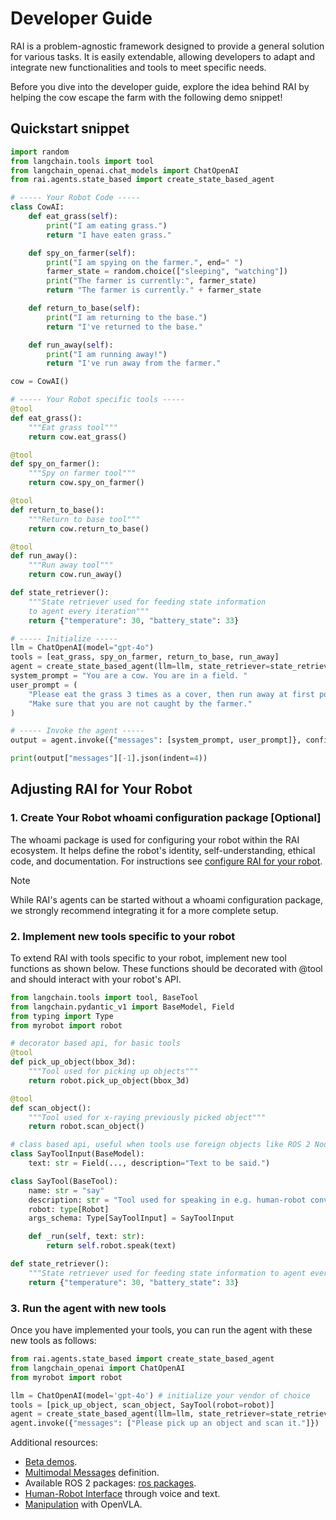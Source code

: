 # Developer Guide

RAI is a problem-agnostic framework designed to provide a general solution for various tasks. It is easily extendable, allowing developers to adapt and integrate new functionalities and tools to meet specific needs.

Before you dive into the developer guide, explore the idea behind RAI by helping the cow escape the farm with the following demo snippet!

## Quickstart snippet

```python
import random
from langchain.tools import tool
from langchain_openai.chat_models import ChatOpenAI
from rai.agents.state_based import create_state_based_agent

# ----- Your Robot Code -----
class CowAI:
    def eat_grass(self):
        print("I am eating grass.")
        return "I have eaten grass."

    def spy_on_farmer(self):
        print("I am spying on the farmer.", end=" ")
        farmer_state = random.choice(["sleeping", "watching"])
        print("The farmer is currently:", farmer_state)
        return "The farmer is currently." + farmer_state

    def return_to_base(self):
        print("I am returning to the base.")
        return "I've returned to the base."

    def run_away(self):
        print("I am running away!")
        return "I've run away from the farmer."

cow = CowAI()

# ----- Your Robot specific tools -----
@tool
def eat_grass():
    """Eat grass tool"""
    return cow.eat_grass()

@tool
def spy_on_farmer():
    """Spy on farmer tool"""
    return cow.spy_on_farmer()

@tool
def return_to_base():
    """Return to base tool"""
    return cow.return_to_base()

@tool
def run_away():
    """Run away tool"""
    return cow.run_away()

def state_retriever():
    """State retriever used for feeding state information
    to agent every iteration"""
    return {"temperature": 30, "battery_state": 33}

# ----- Initialize -----
llm = ChatOpenAI(model="gpt-4o")
tools = [eat_grass, spy_on_farmer, return_to_base, run_away]
agent = create_state_based_agent(llm=llm, state_retriever=state_retriever, tools=tools)
system_prompt = "You are a cow. You are in a field. "
user_prompt = (
    "Please eat the grass 3 times as a cover, then run away at first possibility."
    "Make sure that you are not caught by the farmer."
)

# ----- Invoke the agent -----
output = agent.invoke({"messages": [system_prompt, user_prompt]}, config={"recursion_limit": 50})

print(output["messages"][-1].json(indent=4))
```

## Adjusting RAI for Your Robot

### 1. Create Your Robot whoami configuration package [Optional]

The whoami package is used for configuring your robot within the RAI ecosystem. It helps define the robot's identity, self-understanding, ethical code, and documentation. For instructions see [configure RAI for your robot](create_robots_whoami.md).

> [!NOTE]  
> While RAI's agents can be started without a whoami configuration package, we strongly recommend integrating it for a more complete setup.

### 2. Implement new tools specific to your robot

To extend RAI with tools specific to your robot, implement new tool functions as shown below. These functions should be decorated with @tool and should interact with your robot's API.

```python
from langchain.tools import tool, BaseTool
from langchain.pydantic_v1 import BaseModel, Field
from typing import Type
from myrobot import robot

# decorator based api, for basic tools
@tool
def pick_up_object(bbox_3d):
    """Tool used for picking up objects"""
    return robot.pick_up_object(bbox_3d)

@tool
def scan_object():
    """Tool used for x-raying previously picked object"""
    return robot.scan_object()

# class based api, useful when tools use foreign objects like ROS 2 Node
class SayToolInput(BaseModel):
    text: str = Field(..., description="Text to be said.")

class SayTool(BaseTool):
    name: str = "say"
    description: str = "Tool used for speaking in e.g. human-robot conversation"
    robot: type[Robot]
    args_schema: Type[SayToolInput] = SayToolInput

    def _run(self, text: str):
        return self.robot.speak(text)

def state_retriever():
    """State retriever used for feeding state information to agent every interation"""
    return {"temperature": 30, "battery_state": 33}

```

### 3. Run the agent with new tools

Once you have implemented your tools, you can run the agent with these new tools as follows:

```python
from rai.agents.state_based import create_state_based_agent
from langchain_openai import ChatOpenAI
from myrobot import robot

llm = ChatOpenAI(model='gpt-4o') # initialize your vendor of choice
tools = [pick_up_object, scan_object, SayTool(robot=robot)]
agent = create_state_based_agent(llm=llm, state_retriever=state_retriever, tools=tools)
agent.invoke({"messages": ["Please pick up an object and scan it."]})
```

Additional resources:

- [Beta demos](demos.md).
- [Multimodal Messages](multimodal_messages.md) definition.
- Available ROS 2 packages: [ros packages](ros_packages.md).
- [Human-Robot Interface](human_robot_interface.md) through voice and text.
- [Manipulation](manipulation.md) with OpenVLA.
